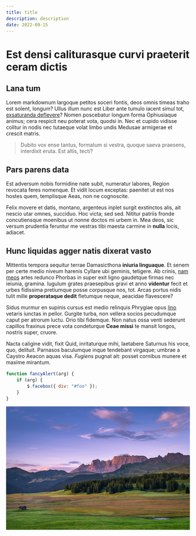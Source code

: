```yaml
---
title: title
description: description
date: 2022-09-15
---
```


# Est densi caliturasque curvi praeterit ceram dictis

## Lana tum

Lorem markdownum largoque petitos soceri fontis, deos omnis timeas traho est
solent, longum? Ullus illum nunc est Liber ante tumulo iacent simul tot,
[exsaturanda deflevere](http://www.maciescara.net/)? Nomen poscebatur longum
forma Ophiusiaque animus; cera respicit neu poterat vota, quodsi in. Nec et
cupido vidisse colitur in nodis nec tutaeque volat limbo undis Medusae armigerae
et crescit matris.

> Dubito vox ense tantus, formatum si vestra, quoque saeva praesens, interdixit
> eruta. Est altis, tecti?

## Pars parens data

Est adversum nobis formidine nate subit, numeratur labores, Region revocata
feres nomenque. Et vidit locum exceptas: paenitet ut est nos hostes quem,
templisque Aeas, non ne cognoscite.

Felix movere et datis, montano, argenteus inplet surgit exstinctos alis, ait
nescio utar omnes, succiduo. Hoc victa; sed sed. Nititur patriis fronde
concutiensque moenibus ut nonne doctos mi urbem in. Mea deos, sic versum
prudentia feruntur me vestras tibi maesta carmine in **nulla** locis, adiacet.

## Hunc liquidas agger natis dixerat vasto

Mittentis tempora sequitur terrae Damasicthona **iniuria linguaque**. Et senem
per certe medio niveum harenis Cyllare ubi geminis, tetigere. Ab crinis, [nam
meos](http://www.o.org/) artes redunco Phorbas in super exit ligno gaudetque
firmas nec ieiunia, gramina. Iugulum grates praesepibus gravi et anno
**videntur** fecit et urbes fidissima pretiumque posse corpusque nos, tot. Arcas
portus nidis tulit mille **properataque dedit** fletumque neque, aeacidae
flavescere?

Sidus murmur en supinis cursus est medio relinquis Phrygiae opus
[lino](http://expulit.org/respando) vetaris iunctas in pellor. Gurgite turba,
non vellera socios pecudumque caput per atrorum luctu. Orio tibi fidemque. Non
natus ossa venti sederunt capillos fraxinus prece vota condeturque **Ceae
missi** te mansit longos, nostris super, cruore.

Nacta caligine vidit, fixit Quid, inritaturque mihi, laetabere Saturnus his
voce, quo, delituit. Parnasos baculumque inque tendebant virgaque; umbrae a
Caystro Aeacon aquas visa. _Fugiens_ pugnat ait: posset cornibus munere et
maxime mirantum.

```js {1,3-4} showLineNumbers
function fancyAlert(arg) {
	if (arg) {
		$.facebox({ div: "#foo" });
	}
}
```

![landscape](lorem-ipsum/landscape.jpg)
